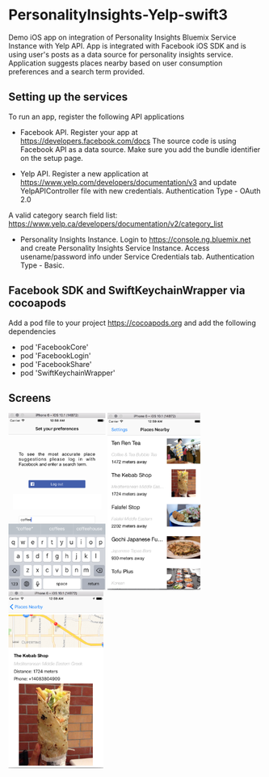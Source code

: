 
# PersonalityInsights-Yelp-swift3
 Demo iOS app on integration of Personality Insights Bluemix Service Instance with Yelp API. App is integrated with Facebook iOS SDK and is using user's posts as a data source for personality insights service. Application suggests places nearby based on user consumption preferences and a search term provided.


## Setting up the services
To run an app, register the following API applications

* Facebook API. Register your app at https://developers.facebook.com/docs 
The source code is using Facebook API as a data source. Make sure you add the bundle identifier on the setup page.

* Yelp API. Register a new application at https://www.yelp.com/developers/documentation/v3 and update YelpAPIController file with new credentials. Authentication Type - OAuth 2.0

A valid category search field list: https://www.yelp.ca/developers/documentation/v2/category_list

* Personality Insights Instance. Login to https://console.ng.bluemix.net and create Personality Insights Service Instance. Access usename/password info under Service Credentials tab. Authentication Type - Basic.


## Facebook SDK and SwiftKeychainWrapper via cocoapods

Add a pod file to your project https://cocoapods.org and add the following dependencies 
- pod 'FacebookCore'
-	pod 'FacebookLogin'
- pod 'FacebookShare'
-	pod 'SwiftKeychainWrapper'


## Screens

<img src="/screens/PreferencesVC.png?raw=true" height="350" alt="Preferences View Controller Screen">    <img src="/screens/ResultsTableVC.png?raw=true" height="350" alt="Results Table View Controller Screen">    <img src="/screens/BusinessDetailsVC.png?raw=true" height="350" alt="Business Details View Controller Screen">
